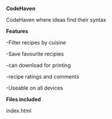 **CodeHaven**


CodeHaven where ideas find their syntax

**Features**


-Filter recipes by cuisine 


-Save favourite recipies 


-can download for printing


-recipe ratings and comments


-Useable on all devices 

**Files included**

index.html



